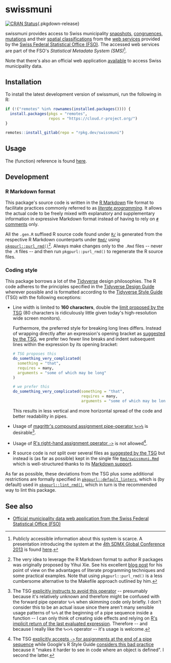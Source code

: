 # swissmuni

[![CRAN Status](https://r-pkg.org/badges/version/swissmuni)](https://cran.r-project.org/package=swissmuni){.pkgdown-release}

swissmuni provides access to Swiss municipality [snapshots](https://sms.bfs.admin.ch/WcfBFSSpecificService.svc/AnonymousRest/communes/snapshots), [congruences](https://sms.bfs.admin.ch/WcfBFSSpecificService.svc/AnonymousRest/communes/correspondances), [mutations](https://sms.bfs.admin.ch/WcfBFSSpecificService.svc/AnonymousRest/communes/mutations) and their [spatial classifications](https://sms.bfs.admin.ch/WcfBFSSpecificService.svc/AnonymousRest/communes/levels) from the [web services](https://www.bfs.admin.ch/bfs/de/home/dienstleistungen/forschung/api/api-gemeinde.assetdetail.15224054.html) provided by the [Swiss Federal Statistical Office (FSO)](https://www.bfs.admin.ch/bfs/en/home.html). The accessed web services are part of the FSO's *Statistical Metadata System (SMS)*[^1].

Note that there's also an official web application [available](https://www.agvchapp.bfs.admin.ch/de/communes/query) to access Swiss municipality data.

## Installation

To install the latest development version of swissmuni, run the following in R:

``` r
if (!("remotes" %in% rownames(installed.packages()))) {
  install.packages(pkgs = "remotes",
                   repos = "https://cloud.r-project.org/")
}

remotes::install_gitlab(repo = "rpkg.dev/swissmuni")
```

## Usage

The (function) reference is found [here](reference).

## Development

### R Markdown format

This package's source code is written in the [R Markdown](https://rmarkdown.rstudio.com/) file format to facilitate practices commonly referred to as [*literate programming*](https://en.wikipedia.org/wiki/Literate_programming). It allows the actual code to be freely mixed with explanatory and supplementary information in expressive Markdown format instead of having to rely on [`#` comments](https://cran.r-project.org/doc/manuals/r-release/R-lang.html#Comments) only.

All the `.gen.R` suffixed R source code found under [`R/`](https://gitlab.com/rpkg.dev/swissmuni/-/tree/master/R/) is generated from the respective R Markdown counterparts under [`Rmd/`](https://gitlab.com/rpkg.dev/swissmuni/-/tree/master/Rmd/) using [`pkgpurl::purl_rmd()`](https://pkgpurl.rpkg.dev/dev/reference/purl_rmd.html)[^2]. Always make changes only to the `.Rmd` files -- never the `.R` files -- and then run `pkgpurl::purl_rmd()` to regenerate the R source files.

### Coding style

This package borrows a lot of the [Tidyverse](https://www.tidyverse.org/) design philosophies. The R code adheres to the principles specified in the [Tidyverse Design Guide](https://principles.tidyverse.org/) wherever possible and is formatted according to the [Tidyverse Style Guide](https://style.tidyverse.org/) (TSG) with the following exceptions:

-   Line width is limited to **160 characters**, double the [limit proposed by the TSG](https://style.tidyverse.org/syntax.html#long-lines) (80 characters is ridiculously little given today's high-resolution wide screen monitors).

    Furthermore, the preferred style for breaking long lines differs. Instead of wrapping directly after an expression's opening bracket as [suggested by the TSG](https://style.tidyverse.org/syntax.html#long-lines), we prefer two fewer line breaks and indent subsequent lines within the expression by its opening bracket:

    ``` r
    # TSG proposes this
    do_something_very_complicated(
      something = "that",
      requires = many,
      arguments = "some of which may be long"
    )

    # we prefer this
    do_something_very_complicated(something = "that",
                                  requires = many,
                                  arguments = "some of which may be long")
    ```

    This results in less vertical and more horizontal spread of the code and better readability in pipes.

-   Usage of [magrittr's compound assignment pipe-operator `%<>%`](https://magrittr.tidyverse.org/reference/compound.html) is desirable[^3].

-   Usage of [R's right-hand assignment operator `->`](https://rdrr.io/r/base/assignOps.html) is not allowed[^4].

-   R source code is *not* split over several files as [suggested by the TSG](https://style.tidyverse.org/package-files.html) but instead is (as far as possible) kept in the single file [`Rmd/swissmuni.Rmd`](https://gitlab.com/rpkg.dev/swissmuni/-/tree/master/Rmd/swissmuni.Rmd) which is well-structured thanks to its [Markdown support](#r-markdown-format).

As far as possible, these deviations from the TSG plus some additional restrictions are formally specified in [`pkgpurl::default_linters`](https://pkgpurl.rpkg.dev/reference/default_linters), which is (by default) used in [`pkgpurl::lint_rmd()`](https://pkgpurl.rpkg.dev/reference/lint_rmd), which in turn is the recommended way to lint this package.

## See also

-   [Official municipality data web application from the Swiss Federal Statistical Office (FSO)](https://www.agvchapp.bfs.admin.ch/de/communes/query)

[^1]: Publicly accessible information about this system is scarce. A presentation introducing the system at the [4th SDMX Global Conference 2013](https://sdmx.org/?sdmx_events=4th-sdmx-global-conference) is found [here](https://web.archive.org/web/20200615113441/https://www.oecd.org/sdd/SDMX%202013%20Session%203.7%20-%20A%20statistical%20metadata%20system%20based%20on%20SDMX.pdf).

[^2]: The very idea to leverage the R Markdown format to author R packages was originally proposed by Yihui Xie. See his excellent [blog post](https://yihui.name/rlp/) for his point of view on the advantages of literate programming techniques and some practical examples. Note that using `pkgpurl::purl_rmd()` is a less cumbersome alternative to the Makefile approach outlined by him.

[^3]: The TSG [explicitly instructs to avoid this operator](https://style.tidyverse.org/pipes.html#assignment-2) -- presumably because it's relatively unknown and therefore might be confused with the forward pipe operator `%>%` when skimming code only briefly. I don't consider this to be an actual issue since there aren't many sensible usage patterns of `%>%` at the beginning of a pipe sequence inside a function -- I can only think of creating side effects and relying on [R's implicit return of the last evaluated expression](https://rdrr.io/r/base/function.html). Therefore -- and because I really like the `%<>%` operator -- it's usage is welcome.

[^4]: The TSG [explicitly accepts `->` for assignments at the end of a pipe sequence](https://style.tidyverse.org/pipes.html#assignment-2) while Google's R Style Guide [considers this bad practice](https://google.github.io/styleguide/Rguide.html#right-hand-assignment) because it "makes it harder to see in code where an object is defined". I second the latter.

